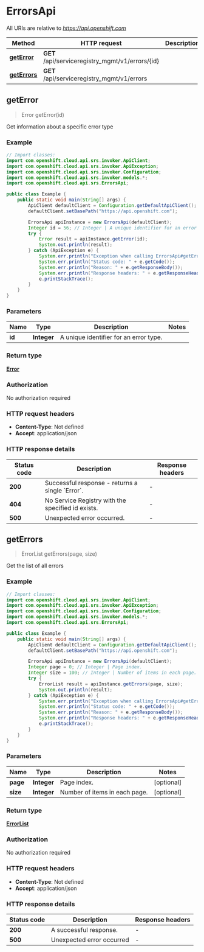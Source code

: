 # ErrorsApi

All URIs are relative to *https://api.openshift.com*

Method | HTTP request | Description
------------- | ------------- | -------------
[**getError**](ErrorsApi.md#getError) | **GET** /api/serviceregistry_mgmt/v1/errors/{id} | 
[**getErrors**](ErrorsApi.md#getErrors) | **GET** /api/serviceregistry_mgmt/v1/errors | 



## getError

> Error getError(id)



Get information about a specific error type

### Example

```java
// Import classes:
import com.openshift.cloud.api.srs.invoker.ApiClient;
import com.openshift.cloud.api.srs.invoker.ApiException;
import com.openshift.cloud.api.srs.invoker.Configuration;
import com.openshift.cloud.api.srs.invoker.models.*;
import com.openshift.cloud.api.srs.ErrorsApi;

public class Example {
    public static void main(String[] args) {
        ApiClient defaultClient = Configuration.getDefaultApiClient();
        defaultClient.setBasePath("https://api.openshift.com");

        ErrorsApi apiInstance = new ErrorsApi(defaultClient);
        Integer id = 56; // Integer | A unique identifier for an error type.
        try {
            Error result = apiInstance.getError(id);
            System.out.println(result);
        } catch (ApiException e) {
            System.err.println("Exception when calling ErrorsApi#getError");
            System.err.println("Status code: " + e.getCode());
            System.err.println("Reason: " + e.getResponseBody());
            System.err.println("Response headers: " + e.getResponseHeaders());
            e.printStackTrace();
        }
    }
}
```

### Parameters


Name | Type | Description  | Notes
------------- | ------------- | ------------- | -------------
 **id** | **Integer**| A unique identifier for an error type. |

### Return type

[**Error**](Error.md)

### Authorization

No authorization required

### HTTP request headers

- **Content-Type**: Not defined
- **Accept**: application/json


### HTTP response details
| Status code | Description | Response headers |
|-------------|-------------|------------------|
| **200** | Successful response - returns a single &#x60;Error&#x60;. |  -  |
| **404** | No Service Registry with the specified id exists. |  -  |
| **500** | Unexpected error occurred. |  -  |


## getErrors

> ErrorList getErrors(page, size)



Get the list of all errors

### Example

```java
// Import classes:
import com.openshift.cloud.api.srs.invoker.ApiClient;
import com.openshift.cloud.api.srs.invoker.ApiException;
import com.openshift.cloud.api.srs.invoker.Configuration;
import com.openshift.cloud.api.srs.invoker.models.*;
import com.openshift.cloud.api.srs.ErrorsApi;

public class Example {
    public static void main(String[] args) {
        ApiClient defaultClient = Configuration.getDefaultApiClient();
        defaultClient.setBasePath("https://api.openshift.com");

        ErrorsApi apiInstance = new ErrorsApi(defaultClient);
        Integer page = 0; // Integer | Page index.
        Integer size = 100; // Integer | Number of items in each page.
        try {
            ErrorList result = apiInstance.getErrors(page, size);
            System.out.println(result);
        } catch (ApiException e) {
            System.err.println("Exception when calling ErrorsApi#getErrors");
            System.err.println("Status code: " + e.getCode());
            System.err.println("Reason: " + e.getResponseBody());
            System.err.println("Response headers: " + e.getResponseHeaders());
            e.printStackTrace();
        }
    }
}
```

### Parameters


Name | Type | Description  | Notes
------------- | ------------- | ------------- | -------------
 **page** | **Integer**| Page index. | [optional]
 **size** | **Integer**| Number of items in each page. | [optional]

### Return type

[**ErrorList**](ErrorList.md)

### Authorization

No authorization required

### HTTP request headers

- **Content-Type**: Not defined
- **Accept**: application/json


### HTTP response details
| Status code | Description | Response headers |
|-------------|-------------|------------------|
| **200** | A successful response. |  -  |
| **500** | Unexpected error occurred |  -  |

